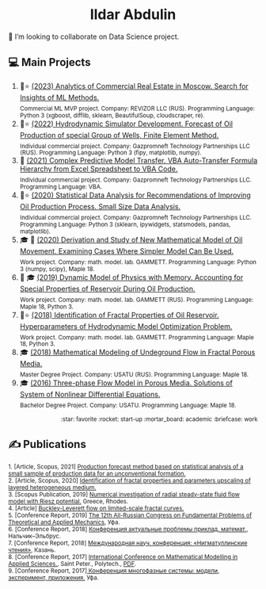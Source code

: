 <h1 align="center">Ildar Abdulin</h1>

👯 I’m looking to collaborate on Data Science project. 

<!--
Эмодзи https://gist.github.com/rxaviers/7360908
-->

## :computer: Main Projects 
1. :rocket::star: [(2023) Analytics of Commercial Real Estate in Moscow. Search for Insights of ML Methods.](https://github.com/ResearchMachine/commercial-project-ml-mvp-insight-in-real-estate-moscow)  
<sub>Commercial ML MVP project. Company: REVIZOR LLC (RUS). Programming Language: Python 3 (xgboost, difflib, sklearn, BeautifulSoup, cloudscraper, re).</sub>
2. :briefcase::star: [(2022) Hydrodynamic Simulator Development. Forecast of Oil Production of special Group of Wells, Finite Element Method.](https://github.com/ResearchMachine/commercial-project-hydrodynamic-in-predictive-complex)  
<sub>Individual commercial project. Company: Gazpromneft Technology Partnerships LLC (RUS). Programming Language: Python 3 (fipy, matplotlib, numpy).</sub>
3. :briefcase: [(2021) Complex Predictive Model Transfer. VBA Auto-Transfer Formula Hierarchy from Excel Spreadsheet to VBA Code.](https://github.com/ResearchMachine/commercial-project-parcing-of-predictive-complex)  
<sub>Individual commercial project. Company: Gazpromneft Technology Partnerships LLC. Programming Language: VBA. </sub>
4. :briefcase::star: [(2020) Statistical Data Analysis for Recommendations of Improving Oil Production Process. Small Size Data Analysis.](https://github.com/ResearchMachine/commercial-project-small-oil-data-analysis)  
<sub>Individual commercial project. Company: Gazpromneft Technology Partnerships LLC. Programming Language: Python 3 (sklearn, ipywidgets, statsmodels, pandas, matplotlib).</sub>
5. :mortar_board: :briefcase: [(2020) Derivation and Study of New Mathematical Model of Oil Movement. Examining Cases Where Simpler Model Can Be Used.](https://github.com/ResearchMachine/work-project-fractal-derivative-compare-power-law-buckley-leverett-flow)  
<sub>Work project. Company: math. model. lab. GAMMETT. Programming Language: Python 3 (numpy, scipy), Maple 18.</sub>
6. :briefcase: :mortar_board: [(2019) Dynamic Model of Physics with Memory. Accounting for Special Properties of Reservoir During Oil Production.](https://github.com/ResearchMachine/work-project-radial-fractial-derivative-numerical-scheme)  
<sub>Work project. Company: math. model. lab. GAMMETT (RUS). Programming Language: Maple 18, Python 3. </sub>
7. :briefcase::star: [(2018) Identification of Fractal Properties of Oil Reservoir. Hyperparameters of Hydrodynamic Model Optimization Problem.](https://github.com/ResearchMachine/work-project-fractal-property-identification)  
<sub>Work project. Company: math. model. lab. GAMMETT. Programming Language: Maple 18, Python 3. </sub>
8. :mortar_board: [(2018) Mathematical Modeling of Undeground Flow in Fractal Porous Media.](https://github.com/ResearchMachine/master-degree-diploma-project-fractal-undeground-flow-modeling)  
<sub>Master Degree Project. Company: USATU (RUS). Programming Language: Maple 18. </sub>
9. :mortar_board: [(2016) Three-phase Flow Model in Porous Media. Solutions of System of Nonlinear Differential Equations.](https://github.com/ResearchMachine/bachelor-diploma-project-exact-solution-3phase-buckley-leverett-flow/blob/main/README.md)  
<sub>Bachelor Degree Project. Company: USATU. Programming Language: Maple 18. </sub>

<p align="right"><sub>:star: favorite :rocket: start-up :mortar_board: academic :briefcase: work</sub> </p>

## ✍️ Publications 
<sub>1. [Article, Scopus, 2021] [Production forecast method based on statistical analysis of a small sample of production data for an unconventional formation.](https://drive.google.com/file/d/1qE-9qQnkZE5XCGLoLYbKlHNVxqDihmjX/view)  </sub>  
<sub>2. [Article, Scopus, 2020] [Identification of fractal properties and parameters
upscaling of layered heterogeneous medium.](https://drive.google.com/file/d/1qETB0hnixHej1ArClK5GxOi7HWesQq1Y/view)</sub>    
<sub>3. [Scopus Publication, 2019] [Numerical investigation of radial steady-state fluid flow model with Riesz potential.](https://drive.google.com/file/d/15wLtVAbkfqSllJ2EHqO6GHlX2_xYmJ2m/view) Greece, Rhodes.</sub>    
<sub>4. [Article] [Buckley-Leverett flow on limited-scale fractal curves.](https://drive.google.com/file/d/1hLrADL_Dlk3CTJo4hXmmZqamXgYGGhHA/view)</sub>    
<sub>5. [Conference Report, 2019] [The 12th All-Russian Congress on Fundamental Problems of Theoretical and Applied Mechanics](https://www.imsp.ru/en/node/377), Уфа.</sub>    
<sub>6. [Conference Report, 2018] [Конференция актуальные проблемы приклад. математ.](http://niipma.ru/wp-content/uploads/2019/03/Programma-konferentsii-1.pdf), Нальчик–Эльбрус.</sub>    
<sub>7. [Conference Report, 2018] [Международная науч. конференция: «Нигматуллинские чтения»](https://www.elibrary.ru/item.asp?id=36770999), Казань.</sub>    
<sub>8. [Conference Report, 2017] [International Conference on Mathematical Modelling in Applied Sciences.](https://icmmas.alpha-publishing.net/files/Abstract-Book.pdf), Saint Peter., Polytech., [PDF](https://drive.google.com/file/d/10TF3ykGnCAFmkqVJBLMwIU0wyTNL3nGA/view). </sub>    
<sub>9. [Conference Report, 2017][ Конференция многофазные системы: модели, эксперимент, приложения.](https://www.elibrary.ru/item.asp?id=30054752) Уфа.</sub> 



